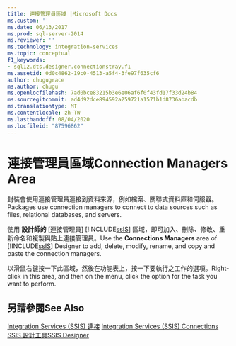 ```yaml
---
title: 連接管理員區域 |Microsoft Docs
ms.custom: ''
ms.date: 06/13/2017
ms.prod: sql-server-2014
ms.reviewer: ''
ms.technology: integration-services
ms.topic: conceptual
f1_keywords:
- sql12.dts.designer.connectionstray.f1
ms.assetid: 0d0c4862-19c0-4513-a5f4-3fe97f635cf6
author: chugugrace
ms.author: chugu
ms.openlocfilehash: 7ad0bce83215b3e6e06af6f0f43fd17f33d24b84
ms.sourcegitcommit: ad4d92dce894592a259721a1571b1d8736abacdb
ms.translationtype: MT
ms.contentlocale: zh-TW
ms.lasthandoff: 08/04/2020
ms.locfileid: "87596862"
---
```

# <a name="connection-managers-area"></a><span data-ttu-id="9c7ec-102">連接管理員區域</span><span class="sxs-lookup"><span data-stu-id="9c7ec-102">Connection Managers Area</span></span>
  <span data-ttu-id="9c7ec-103">封裝會使用連接管理員連接到資料來源，例如檔案、關聯式資料庫和伺服器。</span><span class="sxs-lookup"><span data-stu-id="9c7ec-103">Packages use connection managers to connect to data sources such as files, relational databases, and servers.</span></span>  
  
 <span data-ttu-id="9c7ec-104">使用 **設計師的** [連接管理員] [!INCLUDE[ssIS](../includes/ssis-md.md)] 區域，即可加入、刪除、修改、重新命名和複製與貼上連接管理員。</span><span class="sxs-lookup"><span data-stu-id="9c7ec-104">Use the **Connections Managers** area of [!INCLUDE[ssIS](../includes/ssis-md.md)] Designer to add, delete, modify, rename, and copy and paste the connection managers.</span></span>  
  
 <span data-ttu-id="9c7ec-105">以滑鼠右鍵按一下此區域，然後在功能表上，按一下要執行之工作的選項。</span><span class="sxs-lookup"><span data-stu-id="9c7ec-105">Right-click in this area, and then on the menu, click the option for the task you want to perform.</span></span>  
  
## <a name="see-also"></a><span data-ttu-id="9c7ec-106">另請參閱</span><span class="sxs-lookup"><span data-stu-id="9c7ec-106">See Also</span></span>  
 <span data-ttu-id="9c7ec-107">[Integration Services &#40;SSIS&#41; 連接](connection-manager/integration-services-ssis-connections.md) </span><span class="sxs-lookup"><span data-stu-id="9c7ec-107">[Integration Services &#40;SSIS&#41; Connections](connection-manager/integration-services-ssis-connections.md) </span></span>  
 [<span data-ttu-id="9c7ec-108">SSIS 設計工具</span><span class="sxs-lookup"><span data-stu-id="9c7ec-108">SSIS Designer</span></span>](ssis-designer.md)  
  
  
